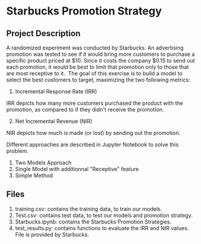 # Starbucks Promotion Strategy

## Project Description

A randomized experiment was conducted by Starbucks. An advertising promotion was tested to see if it would bring more customers to purchase a specific product priced at $10. Since it costs the company $0.15 to send out each promotion, it would be best to limit that promotion only to those that are most receptive to it. 
The goal of this exercise is to build a model to select the best customers to target, maximizing the two following metrics:

1. Incremental Response Rate (IRR)

IRR depicts how many more customers purchased the product with the promotion, as compared to if they didn't receive the promotion.

2. Net Incremental Revenue (NIR)

NIR depicts how much is made (or lost) by sending out the promotion.

Different approaches are described in Jupyter Notebook to solve this problem.
1. Two Models Approach
2. Single Model with additionnal "Receptive" feature
3. Simple Method

## Files

1. training.csv: contains the training data, to train our models.
2. Test.csv: contains test data, to test our models and promotion strategy.
3. Starbucks.ipynb: contains the Starbucks Promotion Strategies.
4. test_results.py: contains functions to evaluate the IRR and NIR values. File is provided by Starbucks.


